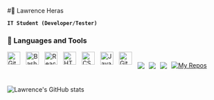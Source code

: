 #🥶  Lawrence Heras

**`IT Student (Developer/Tester)`**

### 🧰 Languages and Tools

<img align="left" alt="GitHub" width="30px" style="padding-right:10px;" src="https://cdn.jsdelivr.net/gh/devicons/devicon/icons/github/github-original.svg" />
<img align="left" alt="Bash" width="30px" style="padding-right:10px;" src="https://cdn.jsdelivr.net/gh/devicons/devicon/icons/bash/bash-original.svg" />
<img align="left" alt="React" width="30px" style="padding-right:10px;" src="https://cdn.jsdelivr.net/gh/devicons/devicon/icons/react/react-original.svg" />
<img align="left" alt="HTML" width="30px" style="padding-right:10px;" src="https://cdn.jsdelivr.net/gh/devicons/devicon/icons/html5/html5-plain.svg" />
<img align="left" alt="CSS" width="30px" style="padding-right:10px;" src="https://cdn.jsdelivr.net/gh/devicons/devicon/icons/css3/css3-plain.svg" />
<img align="left" alt="Java" width="30px" style="padding-right:10px;" src="https://cdn.jsdelivr.net/gh/devicons/devicon/icons/java/java-original.svg"/>
<img align="left" alt="Git" width="30px" style="padding-right:10px;" src="https://cdn.jsdelivr.net/gh/devicons/devicon/icons/git/git-original.svg" />

#

<div style="display: flex; align-items: center; gap: 10px;">
    <img src="https://custom-icon-badges.demolab.com/github/watchers/ast4rt3/TrapAdventure?logo=eye&style=social&logoColor=black"/>
    <img src="https://custom-icon-badges.demolab.com/github/forks/ast4rt3/TrapAdventure?logo=fork&style=social&logoColor=black"/>
    <img src="https://custom-icon-badges.demolab.com/github/followers/ast4rt3?logo=person-add&style=social&logoColor=black"/>
    <a href="https://github.com/ast4rt3?tab=repositories">
        <img src="https://custom-icon-badges.demolab.com/badge/-My%20Repos-blue?style=for-the-badge&logoColor=white&logo=repo" alt="My Repos"/>
    </a>
</div>

#

![Lawrence's GitHub stats](https://github-readme-stats.vercel.app/api?username=ast4rt3&show_icons=true&theme=gruvbox)
